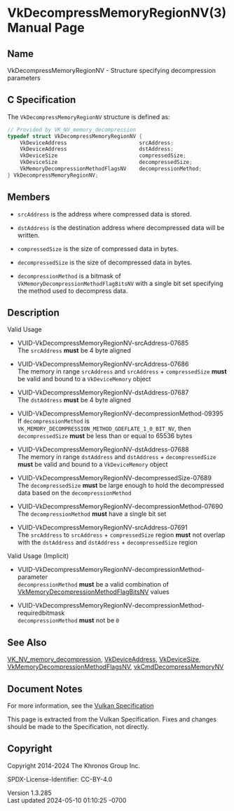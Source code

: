 # VkDecompressMemoryRegionNV(3) Manual Page

## Name

VkDecompressMemoryRegionNV - Structure specifying decompression
parameters



## <a href="#_c_specification" class="anchor"></a>C Specification

The `VkDecompressMemoryRegionNV` structure is defined as:

``` c
// Provided by VK_NV_memory_decompression
typedef struct VkDecompressMemoryRegionNV {
    VkDeviceAddress                       srcAddress;
    VkDeviceAddress                       dstAddress;
    VkDeviceSize                          compressedSize;
    VkDeviceSize                          decompressedSize;
    VkMemoryDecompressionMethodFlagsNV    decompressionMethod;
} VkDecompressMemoryRegionNV;
```

## <a href="#_members" class="anchor"></a>Members

- `srcAddress` is the address where compressed data is stored.

- `dstAddress` is the destination address where decompressed data will
  be written.

- `compressedSize` is the size of compressed data in bytes.

- `decompressedSize` is the size of decompressed data in bytes.

- `decompressionMethod` is a bitmask of
  `VkMemoryDecompressionMethodFlagBitsNV` with a single bit set
  specifying the method used to decompress data.

## <a href="#_description" class="anchor"></a>Description

Valid Usage

- <a href="#VUID-VkDecompressMemoryRegionNV-srcAddress-07685"
  id="VUID-VkDecompressMemoryRegionNV-srcAddress-07685"></a>
  VUID-VkDecompressMemoryRegionNV-srcAddress-07685  
  The `srcAddress` **must** be 4 byte aligned

- <a href="#VUID-VkDecompressMemoryRegionNV-srcAddress-07686"
  id="VUID-VkDecompressMemoryRegionNV-srcAddress-07686"></a>
  VUID-VkDecompressMemoryRegionNV-srcAddress-07686  
  The memory in range `srcAddress` and `srcAddress` + `compressedSize`
  **must** be valid and bound to a `VkDeviceMemory` object

- <a href="#VUID-VkDecompressMemoryRegionNV-dstAddress-07687"
  id="VUID-VkDecompressMemoryRegionNV-dstAddress-07687"></a>
  VUID-VkDecompressMemoryRegionNV-dstAddress-07687  
  The `dstAddress` **must** be 4 byte aligned

- <a href="#VUID-VkDecompressMemoryRegionNV-decompressionMethod-09395"
  id="VUID-VkDecompressMemoryRegionNV-decompressionMethod-09395"></a>
  VUID-VkDecompressMemoryRegionNV-decompressionMethod-09395  
  If `decompressionMethod` is
  `VK_MEMORY_DECOMPRESSION_METHOD_GDEFLATE_1_0_BIT_NV`, then
  `decompressedSize` **must** be less than or equal to 65536 bytes

- <a href="#VUID-VkDecompressMemoryRegionNV-dstAddress-07688"
  id="VUID-VkDecompressMemoryRegionNV-dstAddress-07688"></a>
  VUID-VkDecompressMemoryRegionNV-dstAddress-07688  
  The memory in range `dstAddress` and `dstAddress` + `decompressedSize`
  **must** be valid and bound to a `VkDeviceMemory` object

- <a href="#VUID-VkDecompressMemoryRegionNV-decompressedSize-07689"
  id="VUID-VkDecompressMemoryRegionNV-decompressedSize-07689"></a>
  VUID-VkDecompressMemoryRegionNV-decompressedSize-07689  
  The `decompressedSize` **must** be large enough to hold the
  decompressed data based on the `decompressionMethod`

- <a href="#VUID-VkDecompressMemoryRegionNV-decompressionMethod-07690"
  id="VUID-VkDecompressMemoryRegionNV-decompressionMethod-07690"></a>
  VUID-VkDecompressMemoryRegionNV-decompressionMethod-07690  
  The `decompressionMethod` **must** have a single bit set

- <a href="#VUID-VkDecompressMemoryRegionNV-srcAddress-07691"
  id="VUID-VkDecompressMemoryRegionNV-srcAddress-07691"></a>
  VUID-VkDecompressMemoryRegionNV-srcAddress-07691  
  The `srcAddress` to `srcAddress` + `compressedSize` region **must**
  not overlap with the `dstAddress` and `dstAddress` +
  `decompressedSize` region

Valid Usage (Implicit)

- <a href="#VUID-VkDecompressMemoryRegionNV-decompressionMethod-parameter"
  id="VUID-VkDecompressMemoryRegionNV-decompressionMethod-parameter"></a>
  VUID-VkDecompressMemoryRegionNV-decompressionMethod-parameter  
  `decompressionMethod` **must** be a valid combination of
  [VkMemoryDecompressionMethodFlagBitsNV](https://registry.khronos.org/vulkan/specs/1.3-extensions/man/html/VkMemoryDecompressionMethodFlagBitsNV.html)
  values

- <a
  href="#VUID-VkDecompressMemoryRegionNV-decompressionMethod-requiredbitmask"
  id="VUID-VkDecompressMemoryRegionNV-decompressionMethod-requiredbitmask"></a>
  VUID-VkDecompressMemoryRegionNV-decompressionMethod-requiredbitmask  
  `decompressionMethod` **must** not be `0`

## <a href="#_see_also" class="anchor"></a>See Also

[VK_NV_memory_decompression](https://registry.khronos.org/vulkan/specs/1.3-extensions/man/html/VK_NV_memory_decompression.html),
[VkDeviceAddress](https://registry.khronos.org/vulkan/specs/1.3-extensions/man/html/VkDeviceAddress.html),
[VkDeviceSize](https://registry.khronos.org/vulkan/specs/1.3-extensions/man/html/VkDeviceSize.html),
[VkMemoryDecompressionMethodFlagsNV](https://registry.khronos.org/vulkan/specs/1.3-extensions/man/html/VkMemoryDecompressionMethodFlagsNV.html),
[vkCmdDecompressMemoryNV](https://registry.khronos.org/vulkan/specs/1.3-extensions/man/html/vkCmdDecompressMemoryNV.html)

## <a href="#_document_notes" class="anchor"></a>Document Notes

For more information, see the <a
href="https://registry.khronos.org/vulkan/specs/1.3-extensions/html/vkspec.html#VkDecompressMemoryRegionNV"
target="_blank" rel="noopener">Vulkan Specification</a>

This page is extracted from the Vulkan Specification. Fixes and changes
should be made to the Specification, not directly.

## <a href="#_copyright" class="anchor"></a>Copyright

Copyright 2014-2024 The Khronos Group Inc.

SPDX-License-Identifier: CC-BY-4.0

Version 1.3.285  
Last updated 2024-05-10 01:10:25 -0700
